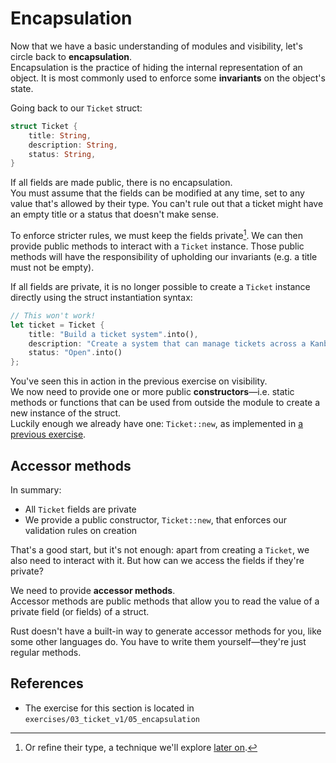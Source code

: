# Encapsulation

Now that we have a basic understanding of modules and visibility, let's circle back to **encapsulation**.  
Encapsulation is the practice of hiding the internal representation of an object. It is most commonly
used to enforce some **invariants** on the object's state.

Going back to our `Ticket` struct:

```rust
struct Ticket {
    title: String,
    description: String,
    status: String,
}
```

If all fields are made public, there is no encapsulation.  
You must assume that the fields can be modified at any time, set to any value that's allowed by
their type. You can't rule out that a ticket might have an empty title or a status 
that doesn't make sense.

To enforce stricter rules, we must keep the fields private[^newtype]. 
We can then provide public methods to interact with a `Ticket` instance. 
Those public methods will have the responsibility of upholding our invariants (e.g. a title must not be empty).

If all fields are private, it is no longer possible to create a `Ticket` instance directly using the struct 
instantiation syntax:

```rust
// This won't work!
let ticket = Ticket {
    title: "Build a ticket system".into(),
    description: "Create a system that can manage tickets across a Kanban board".into(),
    status: "Open".into()
};
```

You've seen this in action in the previous exercise on visibility.  
We now need to provide one or more public **constructors**—i.e. static methods or functions that can be used
from outside the module to create a new instance of the struct.  
Luckily enough we already have one: `Ticket::new`, as implemented in [a previous exercise](../02_validation/README.md).

## Accessor methods

In summary:

- All `Ticket` fields are private
- We provide a public constructor, `Ticket::new`, that enforces our validation rules on creation

That's a good start, but it's not enough: apart from creating a `Ticket`, we also need to interact with it. 
But how can we access the fields if they're private?

We need to provide **accessor methods**.  
Accessor methods are public methods that allow you to read the value of a private field (or fields) of a struct.

Rust doesn't have a built-in way to generate accessor methods for you, like some other languages do.
You have to write them yourself—they're just regular methods.

## References

- The exercise for this section is located in `exercises/03_ticket_v1/05_encapsulation`

[^newtype]: Or refine their type, a technique we'll explore [later on](../05_ticket_v2/15_outro).